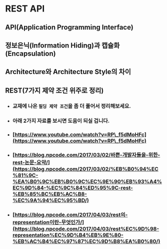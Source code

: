 # REST API

## API(Application Programming Interface)

## 정보은닉(Information Hiding)과 캡슐화(Encapsulation)

## Architecture와 Architecture Style의 차이

## REST(7가지 제약 조건 위주로 정리)

* ### 교재에 나온 `필딩 제약 조건`을 좀 더 풀어서 정리해보세요.
* ### 아래 2가지 자료를 보시면 도움이 되실 겁니다.
* ### [https://www.youtube.com/watch?v=RP\_f5dMoHFc](https://www.youtube.com/watch?v=RP\_f5dMoHFc)
* ### [https://blog.npcode.com/2017/03/02/바쁜-개발자들을-위한-rest-논문-요약/](https://blog.npcode.com/2017/03/02/%EB%B0%94%EC%81%9C-%EA%B0%9C%EB%B0%9C%EC%9E%90%EB%93%A4%EC%9D%84-%EC%9C%84%ED%95%9C-rest-%EB%85%BC%EB%AC%B8-%EC%9A%94%EC%95%BD/)
* ### [https://blog.npcode.com/2017/04/03/rest의-representation이란-무엇인가/](https://blog.npcode.com/2017/04/03/rest%EC%9D%98-representation%EC%9D%B4%EB%9E%80-%EB%AC%B4%EC%97%87%EC%9D%B8%EA%B0%80/)
